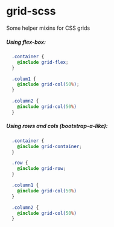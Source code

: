 # grid-scss
Some helper mixins for CSS grids

##### Using flex-box:
```scss
  .container {
    @include grid-flex;
  }

  .colum1 {
    @include grid-col(50%);
  }

  .column2 {
    @include grid-col(50%)
  }
```

##### Using rows and cols (bootstrap-a-like):
```scss
  .container {
    @include grid-container;
  }

  .row {
    @include grid-row;
  }

  .column1 {
    @include grid-col(50%)
  }

  .column2 {
    @include grid-col(50%)
  }
```
